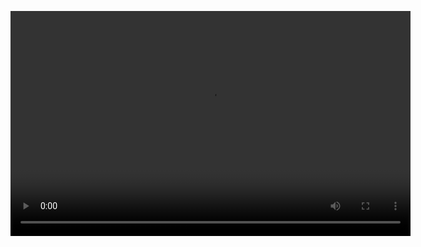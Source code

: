 <video src="./2e4ed7b1-0f28-427c-9ddf-3eac4f8c45f7.mp4" controls="controls" width="640" height="360"></video>
